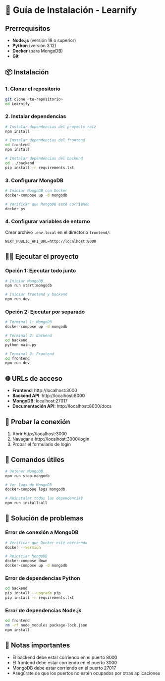 # 🚀 Guía de Instalación - Learnify

## Prerrequisitos

- **Node.js** (versión 18 o superior)
- **Python** (versión 3.12)
- **Docker** (para MongoDB)
- **Git**

## 📦 Instalación

### 1. Clonar el repositorio
```bash
git clone <tu-repositorio>
cd Learnify
```

### 2. Instalar dependencias
```bash
# Instalar dependencias del proyecto raíz
npm install

# Instalar dependencias del frontend
cd frontend
npm install

# Instalar dependencias del backend
cd ../backend
pip install -r requirements.txt
```

### 3. Configurar MongoDB
```bash
# Iniciar MongoDB con Docker
docker-compose up -d mongodb

# Verificar que MongoDB esté corriendo
docker ps
```

### 4. Configurar variables de entorno

Crear archivo `.env.local` en el directorio `frontend/`:
```env
NEXT_PUBLIC_API_URL=http://localhost:8000
```

## 🏃‍♂️ Ejecutar el proyecto

### Opción 1: Ejecutar todo junto
```bash
# Iniciar MongoDB
npm run start:mongodb

# Iniciar frontend y backend
npm run dev
```

### Opción 2: Ejecutar por separado
```bash
# Terminal 1: MongoDB
docker-compose up -d mongodb

# Terminal 2: Backend
cd backend
python main.py

# Terminal 3: Frontend
cd frontend
npm run dev
```

## 🌐 URLs de acceso

- **Frontend**: http://localhost:3000
- **Backend API**: http://localhost:8000
- **MongoDB**: localhost:27017
- **Documentación API**: http://localhost:8000/docs

## 🧪 Probar la conexión

1. Abrir http://localhost:3000
2. Navegar a http://localhost:3000/login
3. Probar el formulario de login

## 🔧 Comandos útiles

```bash
# Detener MongoDB
npm run stop:mongodb

# Ver logs de MongoDB
docker-compose logs mongodb

# Reinstalar todas las dependencias
npm run install:all
```

## 🐛 Solución de problemas

### Error de conexión a MongoDB
```bash
# Verificar que Docker esté corriendo
docker --version

# Reiniciar MongoDB
docker-compose down
docker-compose up -d mongodb
```

### Error de dependencias Python
```bash
cd backend
pip install --upgrade pip
pip install -r requirements.txt
```

### Error de dependencias Node.js
```bash
cd frontend
rm -rf node_modules package-lock.json
npm install
```

## 📝 Notas importantes

- El backend debe estar corriendo en el puerto 8000
- El frontend debe estar corriendo en el puerto 3000
- MongoDB debe estar corriendo en el puerto 27017
- Asegúrate de que los puertos no estén ocupados por otras aplicaciones 